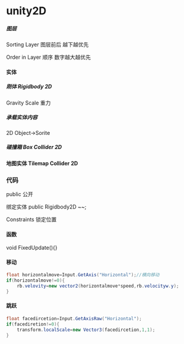 # unity2D

##### 图层

Sorting Layer 图层前后 越下越优先

Order in Layer 顺序 数字越大越优先

#### 实体

##### 刚体 Rigidbody 2D

Gravity Scale 重力



##### 承载实体内容

2D Object→Sorite

##### 碰撞箱 Box Collider 2D



#### 地图实体 Tilemap Collider 2D



### 代码

public 公开

绑定实体 public Rigidbody2D ~~;

Constraints 锁定位置

#### 函数

void FixedUpdate(){}

#### 移动



```c#
float horizontalmove=Input.GetAxis("Horizontal");//横向移动
if(horizontalmove!=0){
    rb.velovity=new vector2(horizontalmove*speed,rb.velocityw.y);
}
```

#### 跳跃

```c#
float facedircetion=Input.GetAxisRaw("Horizontal");
if(facediretion!=0){
    transform.localScale=new Vector3(facedircetion,1,1);
}
```

